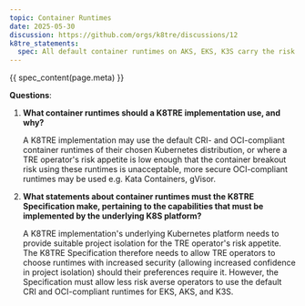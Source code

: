 ```yaml
---
topic: Container Runtimes
date: 2025-05-30
discussion: https://github.com/orgs/k8tre/discussions/12
k8tre_statements:
  spec: All default container runtimes on AKS, EKS, K3S carry the risk of container breakout. For most TRE operators, this wouldn't be considered a significant risk. TRE operators who can not tolerate the risk of container breakouts should consider using a more secure lower level runtime such as Kata Containers or gVisor.
---
```


{{ spec_content(page.meta) }}

**Questions**: 

1. **What container runtimes should a K8TRE implementation use, and why?**

    A K8TRE implementation may use the default CRI- and OCI-compliant container runtimes of their chosen Kubernetes distribution, or where a TRE operator's risk appetite is low enough that the container breakout risk using these runtimes is unacceptable, more secure OCI-compliant runtimes may be used e.g. Kata Containers, gVisor.

2. **What statements about container runtimes must the K8TRE Specification make, pertaining to the capabilities that must be implemented by the underlying K8S platform?**

    A K8TRE implementation's underlying Kubernetes platform needs to provide suitable project isolation for the TRE operator's risk appetite. The K8TRE Specification therefore needs to allow TRE operators to choose runtimes with increased security (allowing increased confidence in project isolation) should their preferences require it. However, the Specification must allow less risk averse operators to use the default CRI and OCI-compliant runtimes for EKS, AKS, and K3S.
